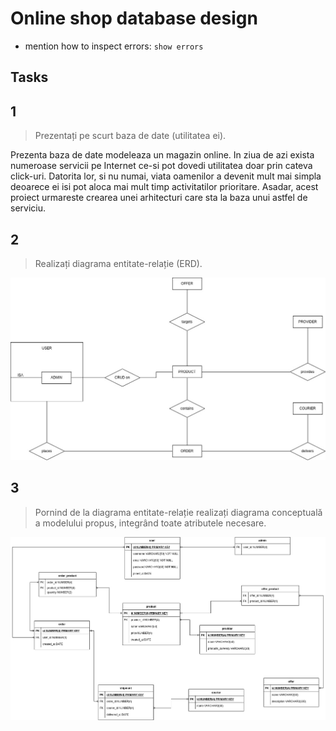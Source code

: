 # Online shop database design

* mention how to inspect errors: `show errors`

## Tasks

## 1

> Prezentați pe scurt baza de date (utilitatea ei).

Prezenta baza de date modeleaza un magazin online. In ziua de azi exista numeroase servicii pe Internet ce-si pot dovedi utilitatea doar prin cateva click-uri. Datorita lor, si nu numai, viata oamenilor a devenit mult mai simpla deoarece ei isi pot aloca mai mult timp activitatilor prioritare. Asadar, acest proiect urmareste crearea unei arhitecturi care sta la baza unui astfel de serviciu.

## 2

> Realizați diagrama entitate-relație (ERD).

<div style="text-align: center;">
  <img src="./images/erd-shop.jpg">
</div>

## 3

> Pornind de la diagrama entitate-relație realizați diagrama conceptuală a modelului propus, integrând toate atributele necesare.

<div style="text-align: center;">
  <img src="./images/conceptual-diagram-shop.jpg">
</div>
